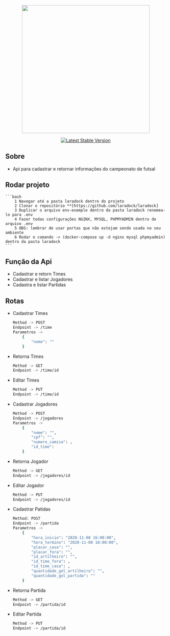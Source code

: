 <p align="center"><a href="https://laravel.com" target="_blank"><img src="https://raw.githubusercontent.com/laravel/art/master/logo-lockup/5%20SVG/2%20CMYK/1%20Full%20Color/laravel-logolockup-cmyk-red.svg" width="400"></a></p>

<p align="center">
<a href="https://packagist.org/packages/laravel/framework"><img src="https://img.shields.io/packagist/v/laravel/framework" alt="Latest Stable Version"></a>
</p>

## Sobre

- Api para cadastrar e retornar informações do campeonato de futsal

## Rodar projeto

    ```bash
        1 Navegar até a pasta laradock dentro do projeto
        2 Clonar o repositório **[https://github.com/laradock/laradock]
        3 Duplicar o arquivo env-exemple dentro da pasta laradock renomea-lo para .env
        4 Fazer todas configurações NGINX, MYSQL, PHPMYADMIN dentro do arquivo .env
        5 OBS: lembrar de usar portas que não estejam sendo usada no seu ambiente
        6 Rodar o comando -> (docker-compose up -d nginx mysql phpmyadmin) dentro da pasta laradock
    ```
## Função da Api

- Cadastrar e retorn Times
- Cadastrar e listar Jogadores
- Cadastra e listar Partidas

## Rotas

- Cadastrar Times
    ```bash
    Method -> POST
    Endpoint -> /time
    Parametros ->
        {
            "nome": ""
        }
    ```
- Retorna Times
    ```bash
    Method -> GET
    Endpoint -> /time/id
    ```
- Editar Times
    ```bash
    Method -> PUT
    Endpoint -> /time/id
    ```

- Cadastrar Jogadores
    ```bash
    Method -> POST
    Endpoint -> /jogadores
    Parametros ->
        {
            "nome": "",
            "cpf": "",
            "numero_camisa": ,
            "id_time": 
        }
    ```
- Retorna Jogador
    ```bash
    Method -> GET
    Endpoint -> /jogadores/id
    ```
- Editar Jogador
    ```bash
    Method -> PUT
    Endpoint -> /jogadores/id
    ```

- Cadastrar Patidas 
    ```bash
    Method: POST
    Endpoint -> /partida
    Parametros ->
        {
            "hora_inicio": "2020-11-08 16:00:00",
            "hora_termino": "2020-11-08 18:00:00",
            "placar_casa": "",
            "placar_fora": "",
            "id_artilheiro": "",
            "id_time_fora": ,
            "id_time_casa": ,
            "quantidade_gol_artilheiro": "",
            "quantidade_gol_partida": ""
        }
    ```
- Retorna Partida
    ```bash
    Method -> GET
    Endpoint -> /partida/id
    ```

- Editar Partida
    ```bash
    Method -> PUT
    Endpoint -> /partida/id
    ```
